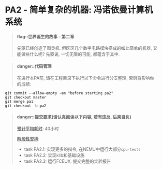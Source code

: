 
# PA2 - 简单复杂的机器: 冯诺依曼计算机系统

> #### flag::世界诞生的故事 - 第二章
> 先驱已经创造了图灵机.
> 但区区几个数字电路模块搭成的如此简单的机器, 又能做些什么呢?
> 先驱说, 一切无限的可能, 都蕴含于其中.


> #### danger::代码管理
> 在进行本PA前, 请在工程目录下执行以下命令进行分支整理, 否则将影响你的成绩:
```
git commit --allow-empty -am "before starting pa2"
git checkout master
git merge pa1
git checkout -b pa2
```


> #### danger::提交要求(请认真阅读以下内容, 若有违反, 后果自负)
> **<u>预计平均耗时</u>**: 40小时
>
> **<u>阶段性安排</u>**:
> * task PA2.1: 实现更多的指令, 在NEMU中运行大部分`cpu-tests`
> * task PA2.2: 实现klib和基础设施
> * task PA2.3: 运行FCEUX, 提交完整的实验报告
